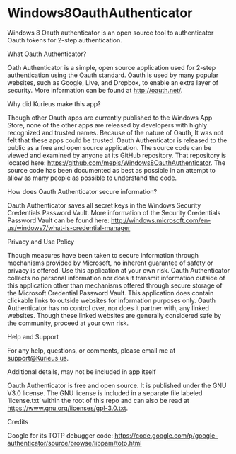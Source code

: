 Windows8OauthAuthenticator
==========================

Windows 8 Oauth authenticator is an open source tool to authenticator Oauth tokens for 2-step authentication. 

What Oauth Authenticator?

Oath Authenticator is a simple, open source application used for 2-step authentication using the Oauth standard. Oauth is used by many popular websites, such as Google, Live, and Dropbox, to enable an extra layer of security. More information can be found at http://oauth.net/.

Why did Kurieus make this app?

Though other Oauth apps are currently published to the Windows App Store, none of the other apps are released by developers with highly recognized and trusted names. Because of the nature of Oauth, It was not felt that these apps could be trusted. Oauth Authenticator is released to the public as a free and open source application. The source code can be viewed and examined by anyone at its GitHub repository. That repository is located here: https://github.com/mepis/Windows8OauthAuthenticator. The source code has been documented as best as possible in an attempt to allow as many people as possible to understand the code.

How does Oauth Authenticator secure information?

Oauth Authenticator saves all secret keys in the Windows Security Credentials Password Vault. More information of the Security Credentials Password Vault can be found here: http://windows.microsoft.com/en-us/windows7/what-is-credential-manager

Privacy and Use Policy

Though measures have been taken to secure information through mechanisms provided by Microsoft, no inherent guarantee of safety or privacy is offered. Use this application at your own risk. 
Oauth Authenticator collects no personal information nor does it transmit information outside of this application other than mechanisms offered through secure storage of the Microsoft Credential Password Vault. 
This application does contain clickable links to outside websites for information purposes only. Oauth Authenticator has no control over, nor does it partner with, any linked websites. Though these linked websites are generally considered safe by the community, proceed at your own risk.

Help and Support

For any help, questions, or comments, please email me at support@Kurieus.us.

Additional details, may not be included in app itself

Oauth Authenticator is free and open source. It is published under the GNU V3.0 license.
The GNU license is included in a separate file labeled ‘license.txt’ within the root of this repo and can also be read at https://www.gnu.org/licenses/gpl-3.0.txt.

Credits

Google for its TOTP debugger code: https://code.google.com/p/google-authenticator/source/browse/libpam/totp.html

